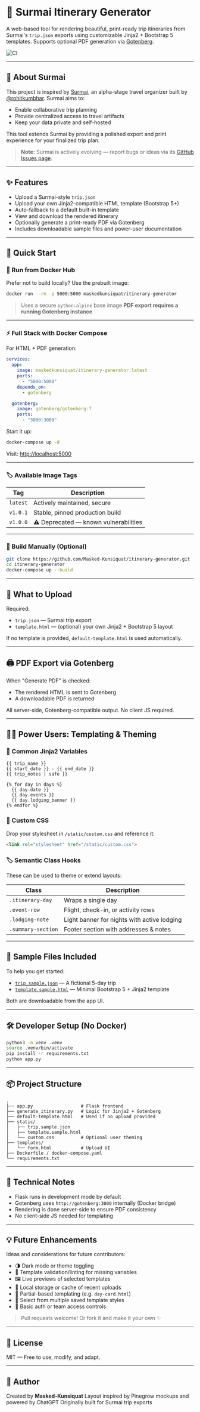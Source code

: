# 🧳 Surmai Itinerary Generator

A web-based tool for rendering beautiful, print-ready trip itineraries from Surmai's `trip.json` exports using customizable Jinja2 + Bootstrap 5 templates. Supports optional PDF generation via [Gotenberg](https://github.com/gotenberg/gotenberg).

![CI](https://github.com/Masked-Kunsiquat/itinerary-generator/actions/workflows/test.yml/badge.svg)

---

## 🧾 About Surmai

This project is inspired by [Surmai](https://github.com/rohitkumbhar/surmai), an alpha-stage travel organizer built by [@rohitkumbhar](https://github.com/rohitkumbhar). Surmai aims to:

* Enable collaborative trip planning
* Provide centralized access to travel artifacts
* Keep your data private and self-hosted

This tool extends Surmai by providing a polished export and print experience for your finalized trip plan.

> **Note:** Surmai is actively evolving — report bugs or ideas via its [GitHub Issues page](https://github.com/rohitkumbhar/surmai/issues).

---

## ✨ Features

* Upload a Surmai-style `trip.json`
* Upload your own Jinja2-compatible HTML template (Bootstrap 5+)
* Auto-fallback to a default built-in template
* View and download the rendered itinerary
* Optionally generate a print-ready PDF via Gotenberg
* Includes downloadable sample files and power-user documentation

---

## 🚀 Quick Start

### 🐳 Run from Docker Hub

Prefer not to build locally? Use the prebuilt image:

```bash
docker run --rm -p 5000:5000 maskedkunsiquat/itinerary-generator
```

> Uses a secure `python:alpine` base image
> **PDF export requires a running Gotenberg instance**

---

### ⚡ Full Stack with Docker Compose

For HTML + PDF generation:

```yaml
services:
  app:
    image: maskedkunsiquat/itinerary-generator:latest
    ports:
      - "5000:5000"
    depends_on:
      - gotenberg

  gotenberg:
    image: gotenberg/gotenberg:7
    ports:
      - "3000:3000"
```

Start it up:

```bash
docker-compose up -d
```

Visit: [http://localhost:5000](http://localhost:5000)

---

### 🏷️ Available Image Tags

| Tag      | Description                           |
| -------- | ------------------------------------- |
| `latest` | Actively maintained, secure           |
| `v1.0.1` | Stable, pinned production build       |
| `v1.0.0` | ⚠️ Deprecated — known vulnerabilities |

---

### 🔧 Build Manually (Optional)

```bash
git clone https://github.com/Masked-Kunsiquat/itinerary-generator.git
cd itinerary-generator
docker-compose up --build
```

---

## 📁 What to Upload

Required:

* `trip.json` — Surmai trip export
* `template.html` — (optional) your own Jinja2 + Bootstrap 5 layout

If no template is provided, `default-template.html` is used automatically.

---

## 🖨️ PDF Export via Gotenberg

When "Generate PDF" is checked:

* The rendered HTML is sent to Gotenberg
* A downloadable PDF is returned

All server-side, Gotenberg-compatible output. No client JS required.

---

## 🧑‍💻 Power Users: Templating & Theming

### 🧱 Common Jinja2 Variables

```jinja2
{{ trip_name }}
{{ start_date }} - {{ end_date }}
{{ trip_notes | safe }}

{% for day in days %}
  {{ day.date }}
  {{ day.events }}
  {{ day.lodging_banner }}
{% endfor %}
```

### 🎨 Custom CSS

Drop your stylesheet in `/static/custom.css` and reference it:

```html
<link rel="stylesheet" href="/static/custom.css">
```

### 🏷️ Semantic Class Hooks

These can be used to theme or extend layouts:

| Class              | Description                                 |
| ------------------ | ------------------------------------------- |
| `.itinerary-day`   | Wraps a single day                          |
| `.event-row`       | Flight, check-in, or activity rows          |
| `.lodging-note`    | Light banner for nights with active lodging |
| `.summary-section` | Footer section with addresses & notes       |

---

## 🧪 Sample Files Included

To help you get started:

* [`trip.sample.json`](./static/trip.sample.json) — A fictional 5-day trip
* [`template.sample.html`](./static/template.sample.html) — Minimal Bootstrap 5 + Jinja2 template

Both are downloadable from the app UI.

---

## 🛠 Developer Setup (No Docker)

```bash
python3 -m venv .venv
source .venv/bin/activate
pip install -r requirements.txt
python app.py
```

---

## 📦 Project Structure

```
.
├── app.py                  # Flask frontend
├── generate_itinerary.py   # Logic for Jinja2 + Gotenberg
├── default-template.html   # Used if no upload provided
├── static/
│   ├── trip.sample.json
│   ├── template.sample.html
│   └── custom.css          # Optional user theming
├── templates/
│   └── form.html           # Upload UI
├── Dockerfile / docker-compose.yaml
└── requirements.txt
```

---

## 🔐 Technical Notes

* Flask runs in development mode by default
* Gotenberg uses `http://gotenberg:3000` internally (Docker bridge)
* Rendering is done server-side to ensure PDF consistency
* No client-side JS needed for templating

---

## 💡 Future Enhancements

Ideas and considerations for future contributors:

* 🌗 Dark mode or theme toggling
* 🧪 Template validation/linting for missing variables
* 🖼 Live previews of selected templates
* 💾 Local storage or cache of recent uploads
* 🧱 Partial-based templating (e.g. `day-card.html`)
* 📄 Select from multiple saved template styles
* 🔐 Basic auth or team access controls

> Pull requests welcome! Or fork it and make it your own ✨

---

## 📄 License

MIT — Free to use, modify, and adapt.

---

## 👤 Author

Created by **Masked-Kunsiquat**
Layout inspired by Pinegrow mockups and powered by ChatGPT
Originally built for Surmai trip exports
